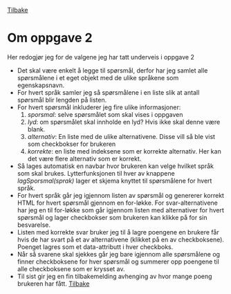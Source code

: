 [Tilbake](readme.md)
# Om oppgave 2
Her redogjør jeg for de valgene jeg har tatt underveis i oppgave 2

* Det skal være enkelt å legge til spørsmål, derfor har jeg samlet alle spørsmålene i et eget objekt med de ulike språkene som egenskapsnavn.
* For hvert språk samler jeg så spørsmålene i en liste slik at antall spørsmål blir lengden på listen.
* For hvert spørsmål inkluderer jeg fire ulike informasjoner:
  1. *sporsmal*: selve spørsmålet som skal vises i oppgaven
  2. *lyd*: om spørsmålet skal innholde en lyd? Hvis ikke skal denne være blank.
  3. *alternativ*: En liste med de ulike alternativene. Disse vill så ble vist som checkbokser for brukeren
  4. *korrekte*: en liste med indeksene som er korrekte alternativ. Her kan det være flere alternativ som er korrekt.
* Så lages automatisk en navbar hvor brukeren kan velge hvilket språk som skal brukes. Lytterfunksjonen til hver av knappene *lagSporsmal(sprak)* lager et skjema knyttet til spørsmålene for hvert språk.
* For hvert språk går jeg igjennom listen av spørsmål og genererer korrekt HTML for hvert spørsmål gjennom en for-løkke. For svar-alternativene har jeg en til for-løkke som går igjennom listen med alternativer for hvert spørsmål og lager checkbokser som brukeren kan klikke på for sin besvarelse.
* Listen med korrekte svar bruker jeg til å lagre poengene en brukere får hvis de har svart på et av alternativene (klikket på en av checkboksene). Poenget lagres som et data-attributt i hver checkboks. 
* Når så svarene skal sjekkes går jeg bare igjennom alle spørsmålene og finner checkboksene for hver spørsmål og summerer opp poengene til alle checkboksene som er krysset av. 
* Til sist gir jeg en fin tilbakemelding avhenging av hvor mange poeng brukeren har fått.
[Tilbake](readme.md)
